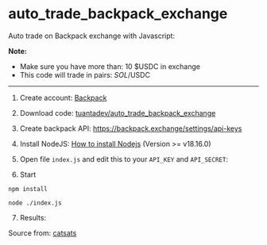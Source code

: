 # auto_trade_backpack_exchange


Auto trade on Backpack exchange with Javascript:


**Note:**
- Make sure you have more than: 10 $USDC in exchange
- This code will trade in pairs: $SOL/$USDC

----------------------------
1. Create account: [Backpack](https://backpack.exchange/refer/TOP)

2. Download code: [tuantadev/auto_trade_backpack_exchange](https://github.com/tuantadev/auto_trade_backpack_exchange/archive/refs/heads/main.zip)

3. Create backpack API: https://backpack.exchange/settings/api-keys


4. Install NodeJS: [How to install Nodejs](https://www.geeksforgeeks.org/installation-of-node-js-on-windows) (Version >= v18.16.0) 

5. Open file ```index.js``` and edit this to your ```API_KEY``` and ```API_SECRET```:

6. Start
```
npm install
```
```
node ./index.js
```

7. Results:


Source from: [catsats](https://github.com/catsats)
